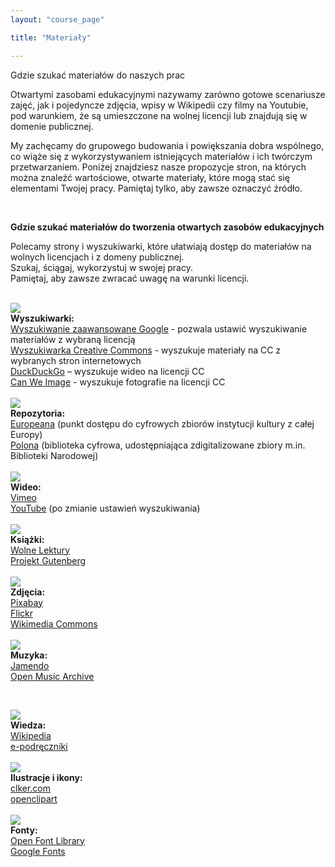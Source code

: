 ```yaml
---
layout: "course_page"

title: "Materiały"

---
```


<div class="text-center screen-title">
Gdzie szukać materiałów do naszych prac
</div>

<div class="screen-content">
  <p>
  Otwartymi zasobami edukacyjnymi nazywamy zarówno gotowe scenariusze zajęć, jak i pojedyncze zdjęcia, wpisy w Wikipedii czy filmy na Youtubie, pod warunkiem, że są umieszczone na wolnej licencji lub znajdują się w domenie publicznej.
  </p>
  
  <p>
  My zachęcamy do grupowego budowania i powiększania dobra wspólnego, co wiąże się z wykorzystywaniem istniejących materiałów i ich twórczym przetwarzaniem. Poniżej znajdziesz nasze propozycje stron, na których można znaleźć wartościowe, otwarte materiały, które mogą stać się elementami Twojej pracy. Pamiętaj tylko, aby zawsze oznaczyć źródło.

  </p>
  
&nbsp;
<p>
  <strong>Gdzie szukać materiałów do tworzenia otwartych zasobów edukacyjnych</strong>
</p>
<p>
  Polecamy strony i wyszukiwarki, które ułatwiają dostęp do materiałów na wolnych licencjach i z domeny publicznej. <br/>
Szukaj, ściągaj, wykorzystuj w swojej pracy. <br/>  
Pamiętaj, aby zawsze zwracać uwagę na warunki licencji. <br/>
</p>
&nbsp;  


<div class="row">
  <div class="col-md-2">
   <img src="{{ site.baseurl }}/img/zasoby_ikona1.png" />          
  </div>   
  <div class="col-md-10">
    <strong>Wyszukiwarki:</strong><br/>
    <a class="content-link" target="_blank" href="https://www.google.com/advanced_search">Wyszukiwanie zaawansowane Google</a> - pozwala ustawić wyszukiwanie materiałów z wybraną licencją <br/>
	 <a class="content-link" target="_blank" href="https://ccsearch.creativecommons.org/"> Wyszukiwarka Creative Commons</a> - wyszukuje materiały na CC z wybranych stron internetowych <br/>
	 <a class="content-link" target="_blank" href="https://duckduckgo.com">DuckDuckGo</a> – wyszukuje wideo na licencji CC <br/>
	  <a class="content-link" target="_blank" href="https://canweimage.com/">Can We Image</a> - wyszukuje fotografie na licencji CC
  </div>             
</div>
   &nbsp;  
<div class="row">
  <div class="col-md-2">
   <img src="{{ site.baseurl }}/img/zasoby_ikona2.png" />          
  </div>   
  <div class="col-md-10">
    <strong>Repozytoria:</strong><br/>
    <a class="content-link" target="_blank" href="https://www.europeana.eu">Europeana</a> (punkt dostępu do cyfrowych zbiorów instytucji kultury z całej Europy)<br/>
	 <a class="content-link" target="_blank" href="https://polona.pl/">Polona</a> (biblioteka cyfrowa, udostępniająca zdigitalizowane zbiory m.in. Biblioteki Narodowej)
  </div>             
</div>    
   &nbsp;  
<div class="row">
  <div class="col-md-2">
   <img src="{{ site.baseurl }}/img/zasoby_ikona3.png" />          
  </div>   
  <div class="col-md-10">
    <strong>Wideo:</strong><br/>
	 <a class="content-link" target="_blank" href="https://vimeo.com/">Vimeo</a><br/>
	 <a class="content-link" target="_blank" href="https://polona.pl/">YouTube</a> (po zmianie ustawień wyszukiwania)
  </div>             
</div>    
 &nbsp;
<div class="row">
  <div class="col-md-2">
   <img src="{{ site.baseurl }}/img/zasoby_ikona4.png" />          
  </div>   
  <div class="col-md-10">
    <strong>Książki:</strong><br/>
    <a class="content-link" target="_blank" href="https://wolnelektury.pl/">Wolne Lektury</a><br/>
	 <a class="content-link" target="_blank" href="http://www.gutenberg.org/">Projekt Gutenberg</a>
  </div>             
</div>    
 &nbsp;
<div class="row">
  <div class="col-md-2">
   <img src="{{ site.baseurl }}/img/zasoby_ikona5.png" />          
  </div>   
  <div class="col-md-10">
    <strong>Zdjęcia:</strong><br/>
    <a class="content-link" target="_blank" href="https://pixabay.com/">Pixabay</a><br/>
	<a class="content-link" target="_blank" href="https://www.flickr.com/">Flickr</a><br/>
	 <a class="content-link" target="_blank" href="https://commons.wikimedia.org/wiki/Main_Page">Wikimedia Commons</a>
  </div>             
</div>    
 &nbsp;
<div class="row">
  <div class="col-md-2">
   <img src="{{ site.baseurl }}/img/zasoby_ikona6.png" />          
  </div>   
  <div class="col-md-10">
    <strong>Muzyka: </strong><br/>
    <a class="content-link" target="_blank" href="https://www.jamendo.com/">Jamendo</a><br/>
	 <a class="content-link" target="_blank" href="http://openmusicarchive.org/">Open Music Archive</a>
  </div>             
</div>    

 &nbsp;
<div class="row">
  <div class="col-md-2">
   <img src="{{ site.baseurl }}/img/zasoby_ikona7.png" />          
  </div>   
  <div class="col-md-10">
    <strong>Wiedza:</strong><br/>
     <a class="content-link" target="_blank" href="https://www.wikipedia.org/">Wikipedia</a><br/>
	 <a class="content-link" target="_blank" href="https://www.epodreczniki.pl/begin/">e-podręczniki</a>
</div>    
 &nbsp;
<div class="row">
  <div class="col-md-2">
   <img src="{{ site.baseurl }}/img/zasoby_ikona8.png" />          
  </div>   
  <div class="col-md-10">
    <strong>Ilustracje i ikony: </strong><br/>
    <a class="content-link" target="_blank" href="http://www.clker.com/">clker.com</a><br/>
	 <a class="content-link" target="_blank" href="https://openclipart.org/">openclipart</a>
  </div>             
</div>    
 &nbsp;
<div class="row">
  <div class="col-md-2">
   <img src="{{ site.baseurl }}/img/zasoby_ikona9.png" />          
  </div>   
  <div class="col-md-10">
    <strong>Fonty: </strong><br/>
     <a class="content-link" target="_blank" href="https://fontlibrary.org/">Open Font Library</a><br/>
	 <a class="content-link" target="_blank" href="https://fonts.google.com/">Google Fonts</a>
  </div>             
</div>    

</div> 
